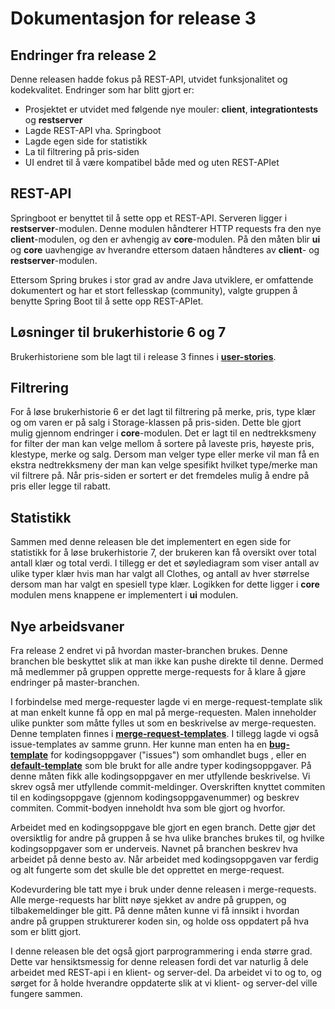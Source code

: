 # Dokumentasjon for release 3

## Endringer fra release 2

Denne releasen hadde fokus på REST-API, utvidet funksjonalitet og kodekvalitet. Endringer som har blitt gjort er:

- Prosjektet er utvidet med følgende nye mouler: **client**, **integrationtests** og **restserver**
- Lagde REST-API vha. Springboot
- Lagde egen side for statistikk
- La til filtrering på pris-siden
- UI endret til å være kompatibel både med og uten REST-APIet

## REST-API

Springboot er benyttet til å sette opp et REST-API. Serveren ligger i **restserver**-modulen. Denne modulen håndterer HTTP requests fra den nye **client**-modulen, og den er avhengig av **core**-modulen. På den måten blir **ui** og **core** uavhengige av hverandre ettersom dataen håndteres av **client**- og **restserver**-modulen.

Ettersom Spring brukes i stor grad av andre Java utviklere, er omfattende dokumentert og har et stort fellesskap (community), valgte gruppen å benytte Spring Boot til å sette opp REST-APIet. 

## Løsninger til brukerhistorie 6 og 7

Brukerhistoriene som ble lagt til i release 3 finnes i **[user-stories](/docs/release3/user-stories.md)**.

## Filtrering

For å løse brukerhistorie 6 er det lagt til filtrering på merke, pris, type klær og om varen er på salg i Storage-klassen på pris-siden. Dette ble gjort mulig gjennom endringer i **core**-modulen. Det er lagt til en nedtrekksmeny for filter der man kan velge mellom å sortere på laveste pris, høyeste pris, klestype, merke og salg. Dersom man velger type eller merke vil man få en ekstra nedtrekksmeny der man kan velge spesifikt hvilket type/merke man vil filtrere på. Når pris-siden er sortert er det fremdeles mulig å endre på pris eller legge til rabatt.

## Statistikk

Sammen med denne releasen ble det implementert en egen side for statistikk for å løse brukerhistorie 7, der brukeren kan få oversikt over total antall klær og total verdi. I tillegg er det et søylediagram som viser antall av ulike typer klær hvis man har valgt all Clothes, og antall av hver størrelse dersom man har valgt en spesiell type klær. Logikken for dette ligger i **core** modulen mens knappene er implementert i **ui** modulen. 

## Nye arbeidsvaner

Fra release 2 endret vi på hvordan master-branchen brukes. Denne branchen ble beskyttet slik at man ikke kan pushe direkte til denne. Dermed må medlemmer på gruppen opprette merge-requests for å klare å gjøre endringer på master-branchen.

I forbindelse med merge-requester lagde vi en merge-request-template slik at man enkelt kunne få opp en mal på merge-requesten. Malen inneholder ulike punkter som måtte fylles ut som en beskrivelse av merge-requesten. Denne templaten finnes i **[merge-request-templates](/.gitlab/merge_request_templates/merge_request_template.md)**. I tillegg lagde vi også issue-templates av samme grunn. Her kunne man enten ha en **[bug-template](/.gitlab/issue_templates/bug_template.md)** for kodingsoppgaver ("issues") som omhandlet bugs , eller en **[default-template](/.gitlab/issue_templates/default_template.md)** som ble brukt for alle andre typer kodingsoppgaver. På denne måten fikk alle kodingsoppgaver en mer utfyllende beskrivelse. Vi skrev også mer utfyllende commit-meldinger. Overskriften knyttet commiten til en kodingsoppgave (gjennom kodingsoppgavenummer) og beskrev commiten. Commit-bodyen inneholdt hva som ble gjort og hvorfor.

Arbeidet med en kodingsoppgave ble gjort en egen branch. Dette gjør det oversiktlig for andre på gruppen å se hva ulike branches brukes til, og hvilke kodingsoppgaver som er underveis. Navnet på branchen beskrev hva arbeidet på denne besto av. Når arbeidet med kodingsoppgaven var ferdig og alt fungerte som det skulle ble det opprettet en merge-request.

Kodevurdering ble tatt mye i bruk under denne releasen i merge-requests. Alle merge-requests har blitt nøye sjekket av andre på gruppen, og tilbakemeldinger ble gitt. På denne måten kunne vi få innsikt i hvordan andre på gruppen strukturerer koden sin, og holde oss oppdatert på hva som er blitt gjort.

I denne releasen ble det også gjort parprogrammering i enda større grad. Dette var hensiktsmessig for denne releasen fordi det var naturlig å dele arbeidet med REST-api i en klient- og server-del. Da arbeidet vi to og to, og sørget for å holde hverandre oppdaterte slik at vi klient- og server-del ville fungere sammen.